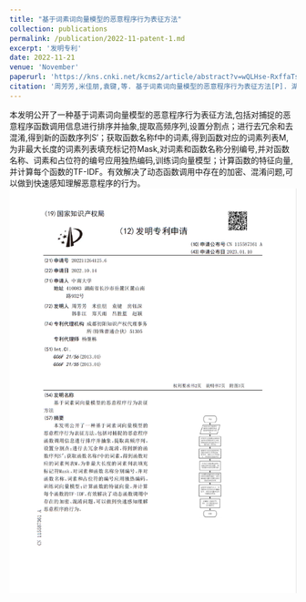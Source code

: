 ```yaml
---
title: "基于词素词向量模型的恶意程序行为表征方法"
collection: publications
permalink: /publication/2022-11-patent-1.md
excerpt: '发明专利'
date: 2022-11-21
venue: 'November'
paperurl: 'https://kns.cnki.net/kcms2/article/abstract?v=wQLHse-RxffaTs3G1_8lb5Fm4NS3JmIQ-6irJjxL9D_d50rAJlEQsNPY5b6skcUUBiByIhGu5cYLvqp3k8Qfpa7LBPmX_LNdMt2gVsjoKboRUhvB6oZo52ZrR2wjYn0mzdaABZOHiGo=&uniplatform=NZKPT&language=CHS'
citation: '周芳芳,米佳朋,袁键,等. 基于词素词向量模型的恶意程序行为表征方法[P]. 湖南省：CN202211264125.6,2023-01-10.'
---
```

本发明公开了一种基于词素词向量模型的恶意程序行为表征方法,包括对捕捉的恶意程序函数调用信息进行排序并抽象,提取高频序列,设置分割点；进行去冗余和去混淆,得到新的函数序列S′；获取函数名称f中的词素,得到函数对应的词素列表M,为非最大长度的词素列表填充标记符Mask,对词素和函数名称分别编号,并对函数名称、词素和占位符的编号应用独热编码,训练词向量模型；计算函数的特征向量,并计算每个函数的TF-IDF。有效解决了动态函数调用中存在的加密、混淆问题,可以做到快速感知理解恶意程序的行为。
![](../files/patent-1-name.png)
